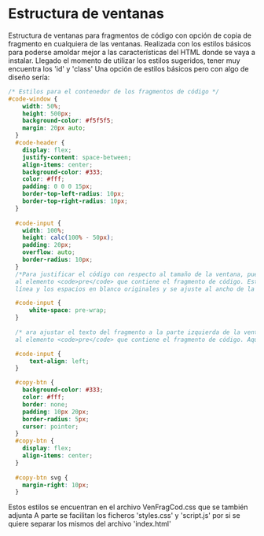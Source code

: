 # Estructura de ventanas
Estructura de ventanas para fragmentos de código con opción de copia de fragmento en cualquiera de las ventanas.
Realizada con los estilos básicos para poderse amoldar mejor a las características del HTML donde se vaya a instalar.
Llegado el momento de utilizar los estilos sugeridos, tener  muy encuentra los 'id' y 'class'
Una opción de estilos básicos pero con algo de diseño sería:

```css
/* Estilos para el contenedor de los fragmentos de código */
#code-window {
    width: 50%;
    height: 500px;
    background-color: #f5f5f5;
    margin: 20px auto;
  }
  #code-header {
    display: flex;
    justify-content: space-between;
    align-items: center;
    background-color: #333;
    color: #fff;
    padding: 0 0 0 15px;
    border-top-left-radius: 10px;
    border-top-right-radius: 10px;
  }
  
  #code-input {
    width: 100%;
    height: calc(100% - 50px);
    padding: 20px;
    overflow: auto;
    border-radius: 10px;
  }
  /*Para justificar el código con respecto al tamaño de la ventana, puede agregar el estilo <code>white-space: pre-wrap</code> 
  al elemento <code>pre</code> que contiene el fragmento de código. Esto forzará a que el código se muestre con los saltos de 
  línea y los espacios en blanco originales y se ajuste al ancho de la ventana. Aquí está el código necesario para hacerlo:*/

  #code-input {
      white-space: pre-wrap;
  }
  
  /* ara ajustar el texto del fragmento a la parte izquierda de la ventana, puede agregar el estilo <code>text-align: left</code> 
  al elemento <code>pre</code> que contiene el fragmento de código. Aquí está el código necesario para hacerlo:*/

  #code-input {
      text-align: left;
  }

  #copy-btn {
    background-color: #333;
    color: #fff;
    border: none;
    padding: 10px 20px;
    border-radius: 5px;
    cursor: pointer;
  }
  #copy-btn {
    display: flex;
    align-items: center;
  }
  
  #copy-btn svg {
    margin-right: 10px;
  }
  ```
  Estos estilos se encuentran en el archivo VenFragCod.css que se también adjunta
  A parte se facilitan los ficheros 'styles.css' y 'script.js' por si se quiere separar los mismos del archivo 'index.html'